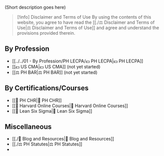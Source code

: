 (Short description goes here)

>[!info] Disclaimer and Terms of Use 
>By using the contents of this website, you agree to have read the [[./⚖️ Disclaimer and Terms of Use|⚖️ Disclaimer and Terms of Use]] and agree and understand the provisions provided therein.

## By Profession
- [[../../01 - By Profession/PH LECPA/💵 PH LECPA|💵 PH LECPA]]
- [[💵 US CMA|💵 US CMA]] (not yet started)
- [[⚖️ PH BAR|⚖️ PH BAR]] (not yet started)

## By Certifications/Courses
- [[📖 PH CHR|📖 PH CHR]]
- [[📖 Harvard Online Courses|📖 Harvard Online Courses]]
- [[📖 Lean Six Sigma|📖 Lean Six Sigma]]

## Miscellaneous
- [[./📄 Blog and Resources|📄 Blog and Resources]]
- [[./⚖️ PH Statutes|⚖️ PH Statutes]]
- 